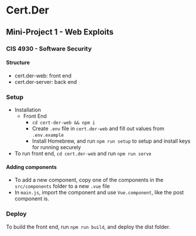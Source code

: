 # Cert.Der

## Mini-Project 1 - Web Exploits

### CIS 4930 - Software Security

#### Structure

- cert.der-web: front end
- cert.der-server: back end

### Setup

- Installation
  - Front End
    - `cd cert-der-web && npm i`
    - Create `.env` file in `cert.der-web` and fill out values from `.env.example`
    - Install Homebrew, and run `npm run setup` to setup and install keys for running securely
- To run front end, `cd cert.der-web` and run `npm run serve`

#### Adding components

- To add a new component, copy one of the components in the `src/components` folder to a new `.vue` file
- In `main.js`, import the component and use `Vue.component`, like the post component is.

### Deploy

To build the front end, run `npm run build`, and deploy the dist folder.
